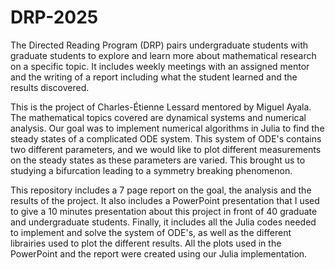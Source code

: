 # DRP-2025
The Directed Reading Program (DRP) pairs undergraduate students with graduate students to explore and learn more about mathematical research on a specific topic. It includes weekly meetings with an assigned mentor and the writing of a report including what the student learned and the results discovered.

This is the project of Charles-Étienne Lessard mentored by Miguel Ayala. The mathematical topics covered are dynamical systems and numerical analysis. Our goal was to implement numerical algorithms in Julia to find the steady states of a complicated ODE system. This system of ODE's contains two different parameters, and we would like to plot different measurements on the steady states as these parameters are varied. This brought us to studying a bifurcation leading to a symmetry breaking phenomenon.

This repository includes a 7 page report on the goal, the analysis and the results of the project. It also includes a PowerPoint presentation that I used to give a 10 minutes presentation about this project in front of 40 graduate and undergraduate students. Finally, it includes all the Julia codes needed to implement and solve the system of ODE's, as well as the different librairies used to plot the different results.  All the plots used in the PowerPoint and the report were created using our Julia implementation.



